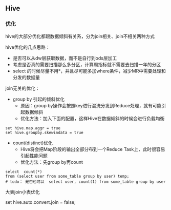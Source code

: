 ## Hive


### 优化
hive的大部分优化都跟数据倾斜有关系，分为join相关、join不相关两种方式

hive优化的几点思路：
- 是否可以从dw层获取数据，而不是自行到ods层加工
- 考虑是否真的需要扫描那么多分区，计算周指标就不需要去扫描一年的分区
- select 的时候尽量不用*，并且尽可能多加where条件，减少MR中需要处理和分发的数据量


join无关的优化：
- group by 引起的倾斜优化
    - 原因：group by操作会按照key进行混洗分发到Reduce处理，就有可能引起数据倾斜
    - 优化方法：加入下面的配置，这样Hive在数据倾斜的时候会进行负载均衡
```
set hive.map.aggr = true
set hive.groupby.skewindata = true
```
- count(distinct)优化
    - Hive将会把Map阶段的输出全部分布到一个Reduce Task上，此时很容易引起性能问题
    - 优化方法：先group by再count
```
select  count(*) 
from (select user from some_table group by user) temp;
# todo： 是否也可以  select user, count(1) from some_table group by user
```

大表join小表优化


set hive.auto.convert.join = false;